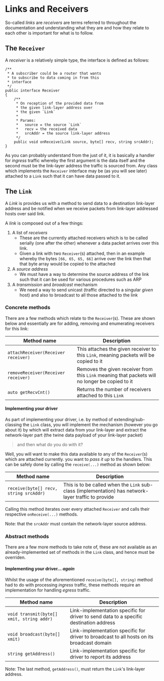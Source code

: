 Links and Receivers
===================

So-called _links_ are _receivers_ are terms referred to throughout the documentation
and understanding what they are and how they relate to each other is important for what
is to follow.

## The `Receiver`

A _receiver_ is a relatively simple type, the interface is defined as follows:

```{.numberLines .d}
/** 
 * A subscriber could be a router that wants
 * to subscribe to data coming in from this
 * interface
 */
public interface Receiver
{
    /** 
     * On reception of the provided data from
     * the given link-layer address over
     * the given `Link`
     *
     * Params:
     *   source = the source `Link`
     *   recv = the received data
     *   srcAddr = the source link-layer address
     */
    public void onReceive(Link source, byte[] recv, string srcAddr);
}
```

As you can probably understand from the just of it, it is basically a handler for _ingress_
traffic whereby the first argument is the data itself and the second must be the link-layer
address the traffic is sourced from. Any class which implements the `Receiver` interface may
be (as you will see later) attached to a `Link` such that it can have data passed to it.

## The `Link`

A _Link_ is provides us with a method to send data to a destination link-layer address
and be notified when we receive packets from link-layer addressed hosts over said link.

A _link_ is composed out of a few things:

1. A list of _receivers_
    * These are the currently attached receivers which is to be called
    serially (one after the other) whenever a data packet arrives over
    this link.
    * Given a link with two `Receiver`(s) attached, then in an example
    whereby the bytes `[66, 65, 65, 66]` arrive over the link then that
    that byte array would be copied to the attached
2. A _source address_
    * We must have a way to determine the source address of the link
    such that it can be used for various procedures such as ARP
3. A _transmission_ and _broadcast_ mechanism
    * We need a way to send unicast (traffic directed to a singular _given_
    host) and also to broadcast to all those attached to the link

### Concrete methods

There are a few methods which relate to the `Receiver`(s). These are shown below and essentially are for adding,
removing and enumerating receivers for this link:

| Method name                              | Description                                                                               |
|------------------------------------------|-------------------------------------------------------------------------------------------|
| `attachReceiver(Receiver receiver)`      | This attaches the given receiver to this `Link`, meaning packets will be copied to it     |
| `removeReceiver(Receiver receiver)`      | Removes the given receiver from this `Link` meaning that packets will no longer be copied to it |
| `auto getRecvCnt()`                      | Returns the number of receivers attached to this `Link`                                   |

#### Implementing your driver

As part of implementing your driver, i.e. by method of extending/sub-classing the `Link` class, you will implement the mechanism (however
you go about it) by which will extract data from your link-layer and extract the network-layer part (the twine data payload of your
link-layer packet)

> and then what do you do with it?

Well, you will want to make this data available to any of the `Receiver`(s) which are attached currently. you want to _pass it up_ to the handlers. This can be safely done by calling the `receive(...)` method as shown below:

| Method name                              | Description                                                                               |
|------------------------------------------|-------------------------------------------------------------------------------------------|
| `receive(byte[] recv, string srcAddr)`   | This is to be called when the `Link` sub-class (implementation) has network-layer traffic to provide  |

Calling this method iterates over every attached `Receiver` and calls their respective `onReceive(...)` methods.

Note: that the `srcAddr` must contain the network-layer source address.

### Abstract methods

There are a few more methods to take note of, these are not available as an already-implemented set of methods in
the `Link` class, and hence must be overriden.

#### Implementing your driver... _again_

Whilst the usage of the aforementioned `receive(byte[], string)` method had to do with processing _ingress_ traffic, these methods require
an implementation for handling _egress_ traffic.

| Method name                              | Description                                                                               |
|------------------------------------------|-------------------------------------------------------------------------------------------|
| `void transmit(byte[] xmit, string addr)`| Link-implementation specific for driver to send data to a specific destination address    |
| `void broadcast(byte[] xmit)`            | Link-implementation specific for driver to broadcast to all hosts on its broadcast domain |
| `string getAddress()`                    | Link-implementation specific for driver to report its address                             |

Note: The last method, `getAddress()`, must return the `Link`'s link-layer address.